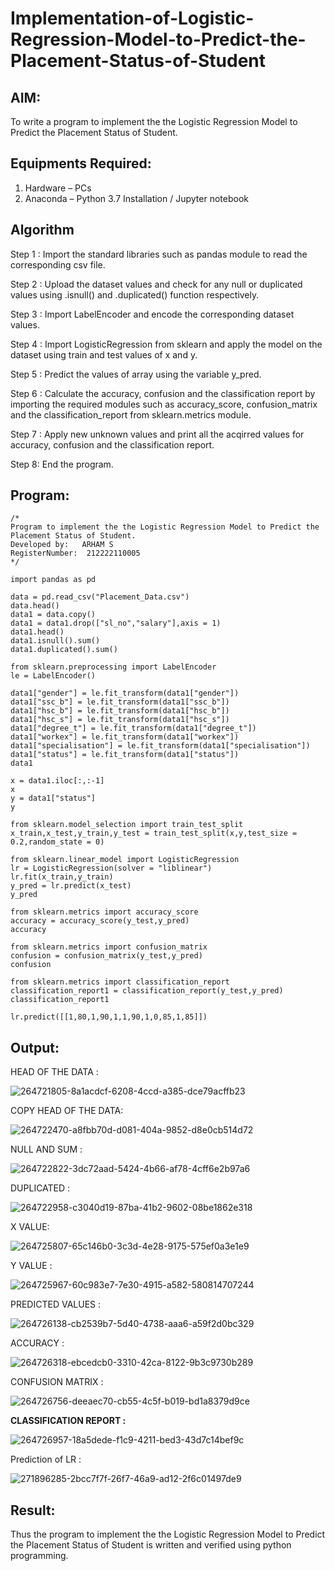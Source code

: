 # Implementation-of-Logistic-Regression-Model-to-Predict-the-Placement-Status-of-Student

## AIM:
To write a program to implement the the Logistic Regression Model to Predict the Placement Status of Student.

## Equipments Required:
1. Hardware – PCs
2. Anaconda – Python 3.7 Installation / Jupyter notebook

## Algorithm
Step 1 :
Import the standard libraries such as pandas module to read the corresponding csv file.

Step 2 :
Upload the dataset values and check for any null or duplicated values using .isnull() and .duplicated() function respectively.

Step 3 :
Import LabelEncoder and encode the corresponding dataset values.

Step 4 :
Import LogisticRegression from sklearn and apply the model on the dataset using train and test values of x and y.

Step 5 :
Predict the values of array using the variable y_pred.

Step 6 :
Calculate the accuracy, confusion and the classification report by importing the required modules such as accuracy_score, confusion_matrix and the classification_report from sklearn.metrics module.

Step 7 :
Apply new unknown values and print all the acqirred values for accuracy, confusion and the classification report.

Step 8:
End the program.

## Program:
```
/*
Program to implement the the Logistic Regression Model to Predict the Placement Status of Student.
Developed by:   ARHAM S
RegisterNumber:  212222110005
*/
```
```
import pandas as pd

data = pd.read_csv("Placement_Data.csv")
data.head()
data1 = data.copy()
data1 = data1.drop(["sl_no","salary"],axis = 1)
data1.head()
data1.isnull().sum()
data1.duplicated().sum()

from sklearn.preprocessing import LabelEncoder
le = LabelEncoder()

data1["gender"] = le.fit_transform(data1["gender"])
data1["ssc_b"] = le.fit_transform(data1["ssc_b"])
data1["hsc_b"] = le.fit_transform(data1["hsc_b"])
data1["hsc_s"] = le.fit_transform(data1["hsc_s"])
data1["degree_t"] = le.fit_transform(data1["degree_t"])
data1["workex"] = le.fit_transform(data1["workex"])
data1["specialisation"] = le.fit_transform(data1["specialisation"])
data1["status"] = le.fit_transform(data1["status"])
data1

x = data1.iloc[:,:-1]
x
y = data1["status"]
y

from sklearn.model_selection import train_test_split
x_train,x_test,y_train,y_test = train_test_split(x,y,test_size = 0.2,random_state = 0)

from sklearn.linear_model import LogisticRegression
lr = LogisticRegression(solver = "liblinear")
lr.fit(x_train,y_train)
y_pred = lr.predict(x_test)
y_pred

from sklearn.metrics import accuracy_score
accuracy = accuracy_score(y_test,y_pred)
accuracy

from sklearn.metrics import confusion_matrix
confusion = confusion_matrix(y_test,y_pred)
confusion

from sklearn.metrics import classification_report
classification_report1 = classification_report(y_test,y_pred)
classification_report1

lr.predict([[1,80,1,90,1,1,90,1,0,85,1,85]])
```
## Output:

HEAD OF THE DATA :

![264721805-8a1acdcf-6208-4ccd-a385-dce79acffb23](https://github.com/Adhithya4116/Implementation-of-Logistic-Regression-Model-to-Predict-the-Placement-Status-of-Student/assets/118707079/c2a52124-f0f7-4cca-9372-5537d2dd5d48)

COPY HEAD OF THE DATA:

![264722470-a8fbb70d-d081-404a-9852-d8e0cb514d72](https://github.com/Adhithya4116/Implementation-of-Logistic-Regression-Model-to-Predict-the-Placement-Status-of-Student/assets/118707079/da263507-864b-4ab0-88c0-e7b2d178ee0b)

NULL AND SUM :

![264722822-3dc72aad-5424-4b66-af78-4cff6e2b97a6](https://github.com/Adhithya4116/Implementation-of-Logistic-Regression-Model-to-Predict-the-Placement-Status-of-Student/assets/118707079/4f680650-2faa-424e-817a-2b0f172a2134)

DUPLICATED :

![264722958-c3040d19-87ba-41b2-9602-08be1862e318](https://github.com/Adhithya4116/Implementation-of-Logistic-Regression-Model-to-Predict-the-Placement-Status-of-Student/assets/118707079/fba59338-a0ff-4201-8f36-cf1924f7e610)

X VALUE:

![264725807-65c146b0-3c3d-4e28-9175-575ef0a3e1e9](https://github.com/Adhithya4116/Implementation-of-Logistic-Regression-Model-to-Predict-the-Placement-Status-of-Student/assets/118707079/b49cb2c9-27a0-45d8-8c5d-b9d22c9b2905)

Y VALUE :

![264725967-60c983e7-7e30-4915-a582-580814707244](https://github.com/Adhithya4116/Implementation-of-Logistic-Regression-Model-to-Predict-the-Placement-Status-of-Student/assets/118707079/9c08dfd4-23c0-44ab-a48e-45a23136586d)

PREDICTED VALUES :

![264726138-cb2539b7-5d40-4738-aaa6-a59f2d0bc329](https://github.com/Adhithya4116/Implementation-of-Logistic-Regression-Model-to-Predict-the-Placement-Status-of-Student/assets/118707079/aaeb9ad8-b861-43da-aebb-6aee4cd1f86f)

ACCURACY :

![264726318-ebcedcb0-3310-42ca-8122-9b3c9730b289](https://github.com/Adhithya4116/Implementation-of-Logistic-Regression-Model-to-Predict-the-Placement-Status-of-Student/assets/118707079/2b2578e5-9d1a-4f6f-925b-90e9e4b6805a)

CONFUSION MATRIX :

![264726756-deeaec70-cb55-4c5f-b019-bd1a8379d9ce](https://github.com/Adhithya4116/Implementation-of-Logistic-Regression-Model-to-Predict-the-Placement-Status-of-Student/assets/118707079/c05ef1a4-6107-4ec4-8d98-46fa2e6e3650)

**CLASSIFICATION REPORT :**

![264726957-18a5dede-f1c9-4211-bed3-43d7c14bef9c](https://github.com/Adhithya4116/Implementation-of-Logistic-Regression-Model-to-Predict-the-Placement-Status-of-Student/assets/118707079/f1325d9d-4d23-4a4c-951d-d1f0b56cb15b)

Prediction of LR :

![271896285-2bcc7f7f-26f7-46a9-ad12-2f6c01497de9](https://github.com/Adhithya4116/Implementation-of-Logistic-Regression-Model-to-Predict-the-Placement-Status-of-Student/assets/118707079/39d0ba5d-24b0-4836-89f9-e7c492403602)



## Result:
Thus the program to implement the the Logistic Regression Model to Predict the Placement Status of Student is written and verified using python programming.
